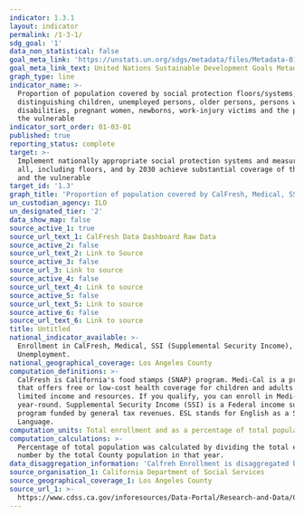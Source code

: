 ```yaml
---
indicator: 1.3.1
layout: indicator
permalink: /1-3-1/
sdg_goal: '1'
data_non_statistical: false
goal_meta_link: 'https://unstats.un.org/sdgs/metadata/files/Metadata-01-03-01a.pdf'
goal_meta_link_text: United Nations Sustainable Development Goals Metadata (pdf 894kB)
graph_type: line
indicator_name: >-
  Proportion of population covered by social protection floors/systems, by sex,
  distinguishing children, unemployed persons, older persons, persons with
  disabilities, pregnant women, newborns, work-injury victims and the poor and
  the vulnerable
indicator_sort_order: 01-03-01
published: true
reporting_status: complete
target: >-
  Implement nationally appropriate social protection systems and measures for
  all, including floors, and by 2030 achieve substantial coverage of the poor
  and the vulnerable
target_id: '1.3'
graph_title: 'Proportion of population covered by CalFresh, Medical, SSI, and Unemployment'
un_custodian_agency: ILO
un_designated_tier: '2'
data_show_map: false
source_active_1: true
source_url_text_1: CalFresh Data Dashboard Raw Data
source_active_2: false
source_url_text_2: Link to Source
source_active_3: false
source_url_3: Link to source
source_active_4: false
source_url_text_4: Link to source
source_active_5: false
source_url_text_5: Link to source
source_active_6: false
source_url_text_6: Link to source
title: Untitled
national_indicator_available: >-
  Enrollment in CalFresh, Medical, SSI (Supplemental Security Income), and
  Unemployment. 
national_geographical_coverage: Los Angeles County
computation_definitions: >-
  CalFresh is California's food stamps (SNAP) program. Medi-Cal is a program
  that offers free or low-cost health coverage for children and adults with
  limited income and resources. If you qualify, you can enroll in Medi-Cal
  year-round. Supplemental Security Income (SSI) is a Federal income supplement
  program funded by general tax revenues. ESL stands for English as a Second
  Language.
computation_units: Total enrollment and as a percentage of total population
computation_calculations: >-
  Percentage of total population was calculated by dividing the total enrollment
  number by the total County population in that year.
data_disaggregation_information: 'Calfreh Enrollment is disaggregated by age groups, and ESL. '
source_organisation_1: California Department of Social Services
source_geographical_coverage_1: Los Angeles County
source_url_1: >-
  https://www.cdss.ca.gov/inforesources/Data-Portal/Research-and-Data/CalFresh-Data-Dashboard
---
```


